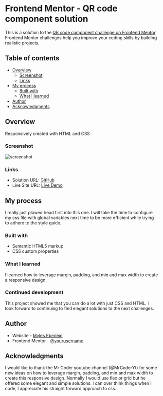 # Frontend Mentor - QR code component solution

This is a solution to the [QR code component challenge on Frontend Mentor](https://www.frontendmentor.io/challenges/qr-code-component-iux_sIO_H). Frontend Mentor challenges help you improve your coding skills by building realistic projects. 

## Table of contents

- [Overview](#overview)
  - [Screenshot](#screenshot)
  - [Links](#links)
- [My process](#my-process)
  - [Built with](#built-with)
  - [What I learned](#what-i-learned)
- [Author](#author)
- [Acknowledgments](#acknowledgments)



## Overview
Responsively created with HTML and CSS
### Screenshot

![screenshot](./screenshot.png)

### Links
- Solution URL: [GitHub](https://github.com/myleselym/FM-qr-code-component)
- Live Site URL: [Live Demo](fm-qr-code-component-lac.vercel.app)

## My process
I really just plowed head first into this one. I will take the time to configure my css file with global variables next time to be more efficient while trying to adhere to the style guide.
### Built with
- Semantic HTML5 markup
- CSS custom properties
### What I learned

I learned how to leverage margin, padding, and min and max width to create a responsive design. 
### Continued development

This project showed me that you can do a lot with just CSS and HTML. I look forward to continuing to find elegant solutions to the next challenges.

## Author

- Website - [Myles Eberlein](https://www.linkedin.com/in/myles-eberlein-653440111/)
- Frontend Mentor - [@yourusername](https://www.frontendmentor.io/profile/myleselym)

## Acknowledgments

I would like to thank the Mr Coder youtube channel (@MrCoderYt) for some new ideas on how to leverage margin, padding, and min and max width to create this responsive design. Normally I would use flex or grid but he offered some elegant and simple solutions. I can over think things when I code, I appreciate his straight forward approach to css.
